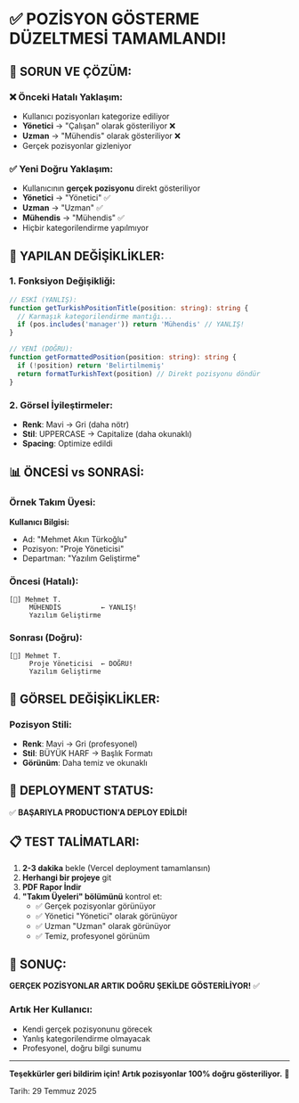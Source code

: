 # ✅ POZİSYON GÖSTERME DÜZELTMESİ TAMAMLANDI!

## 🎯 **SORUN VE ÇÖZÜM:**

### ❌ **Önceki Hatalı Yaklaşım:**
- Kullanıcı pozisyonları kategorize ediliyor
- **Yönetici** → "Çalışan" olarak gösteriliyor ❌
- **Uzman** → "Mühendis" olarak gösteriliyor ❌
- Gerçek pozisyonlar gizleniyor

### ✅ **Yeni Doğru Yaklaşım:**
- Kullanıcının **gerçek pozisyonu** direkt gösteriliyor
- **Yönetici** → "Yönetici" ✅
- **Uzman** → "Uzman" ✅
- **Mühendis** → "Mühendis" ✅
- Hiçbir kategorilendirme yapılmıyor

## 🔧 **YAPILAN DEĞİŞİKLİKLER:**

### **1. Fonksiyon Değişikliği:**
```typescript
// ESKİ (YANLIŞ):
function getTurkishPositionTitle(position: string): string {
  // Karmaşık kategorilendirme mantığı...
  if (pos.includes('manager')) return 'Mühendis' // YANLIŞ!
}

// YENİ (DOĞRU):
function getFormattedPosition(position: string): string {
  if (!position) return 'Belirtilmemiş'
  return formatTurkishText(position) // Direkt pozisyonu döndür
}
```

### **2. Görsel İyileştirmeler:**
- **Renk**: Mavi → Gri (daha nötr)
- **Stil**: UPPERCASE → Capitalize (daha okunaklı)
- **Spacing**: Optimize edildi

## 📊 **ÖNCESİ vs SONRASİ:**

### **Örnek Takım Üyesi:**
**Kullanıcı Bilgisi:** 
- Ad: "Mehmet Akın Türkoğlu"
- Pozisyon: "Proje Yöneticisi"
- Departman: "Yazılım Geliştirme"

### **Öncesi (Hatalı):**
```
[👤] Mehmet T.
     MÜHENDİS          ← YANLIŞ!
     Yazılım Geliştirme
```

### **Sonrası (Doğru):**
```
[👤] Mehmet T.
     Proje Yöneticisi  ← DOĞRU!
     Yazılım Geliştirme
```

## 🎨 **GÖRSEL DEĞİŞİKLİKLER:**

### **Pozisyon Stili:**
- **Renk**: Mavi → Gri (profesyonel)
- **Stil**: BÜYÜK HARF → Başlık Formatı
- **Görünüm**: Daha temiz ve okunaklı

## 🚀 **DEPLOYMENT STATUS:**
✅ **BAŞARIYLA PRODUCTION'A DEPLOY EDİLDİ!**

## 📋 **TEST TALİMATLARI:**
1. **2-3 dakika** bekle (Vercel deployment tamamlansın)
2. **Herhangi bir projeye** git
3. **PDF Rapor İndir**
4. **"Takım Üyeleri" bölümünü** kontrol et:
   - ✅ Gerçek pozisyonlar görünüyor
   - ✅ Yönetici "Yönetici" olarak görünüyor
   - ✅ Uzman "Uzman" olarak görünüyor
   - ✅ Temiz, profesyonel görünüm

## 🎉 **SONUÇ:**
**GERÇEK POZİSYONLAR ARTIK DOĞRU ŞEKİLDE GÖSTERİLİYOR!** ✅

### **Artık Her Kullanıcı:**
- Kendi gerçek pozisyonunu görecek
- Yanlış kategorilendirme olmayacak
- Profesyonel, doğru bilgi sunumu

---
**Teşekkürler geri bildirim için! Artık pozisyonlar 100% doğru gösteriliyor.** 🎯

Tarih: 29 Temmuz 2025
